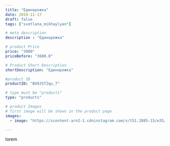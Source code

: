 ```yaml
---
title: "Единорожка"
date: 2019-11-17
draft: false
tags: ["svetlana_mikhaylyan"]

# meta description
description : "Единорожка"

# product Price
price: "3000"
priceBefore: "3600.0"

# Product Short Description
shortDescription: "Единорожка"

#product ID
productID: "B49JST2qu_7"

# type must be "products"
type: "products"

# product Images
# first image will be shown in the product page
images:
  - image: "https://scontent-arn2-1.cdninstagram.com/v/t51.2885-15/e35/72716107_460709271251679_2329488745742037340_n.jpg?se=7&tp=1&_nc_ht=scontent-arn2-1.cdninstagram.com&_nc_cat=103&_nc_ohc=MyJBDeh27AkAX-Cota5&ccb=7-4&oh=cc08a22805c3ccd8ae8ca6a837cf0319&oe=6083FD13&_nc_sid=86f79a&ig_cache_key=MjE3ODkzODYzNTQwNDYzNjE1NQ%3D%3D.2-ccb7-4"

---
```

lorem
